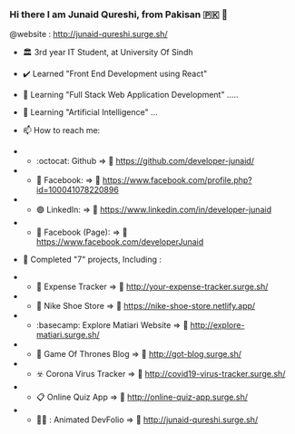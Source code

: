 ### Hi there I am Junaid Qureshi, from Pakisan :pakistan: 👋
@website : http://junaid-qureshi.surge.sh/


- :classical_building: 3rd year IT Student, at University Of Sindh

- :heavy_check_mark: Learned "Front End Development using React"
- 🌱 Learning "Full Stack Web Application Development" .....
- 🌱 Learning "Artificial Intelligence" ... 


- 📫 How to reach me:  

- - :octocat: Github              => :link:	https://github.com/developer-junaid/
- - :large_blue_circle: Facebook: => :link:	https://www.facebook.com/profile.php?id=100041078220896
- - :purple_circle: LinkedIn:     => :link:	https://www.linkedin.com/in/developer-junaid
- - :large_blue_diamond: Facebook (Page): => :link:	https://www.facebook.com/developerJunaid

- :medal_sports: Completed "7" projects, Including :
- - :money_with_wings:	Expense Tracker    => :link:	http://your-expense-tracker.surge.sh/
- - :shopping_cart:	 Nike Shoe Store => :link:	https://nike-shoe-store.netlify.app/
- - :basecamp:	Explore Matiari Website => :link:	http://explore-matiari.surge.sh/
- - :iphone:	Game Of Thrones Blog  => :link:	http://got-blog.surge.sh/
- - :biohazard:	Corona Virus Tracker => :link:	http://covid19-virus-tracker.surge.sh/
- - :clipboard: Online Quiz App      => :link: http://online-quiz-app.surge.sh/
- - 👨‍💻 : Animated DevFolio         => :link: http://junaid-qureshi.surge.sh/

